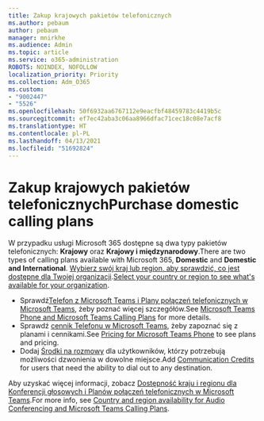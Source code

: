 ```yaml
---
title: Zakup krajowych pakietów telefonicznych
ms.author: pebaum
author: pebaum
manager: mnirkhe
ms.audience: Admin
ms.topic: article
ms.service: o365-administration
ROBOTS: NOINDEX, NOFOLLOW
localization_priority: Priority
ms.collection: Adm_O365
ms.custom:
- "9002447"
- "5526"
ms.openlocfilehash: 50f6932aa6767112e9eacfbf48459783c4419b5c
ms.sourcegitcommit: ef7ec42aba3c06aa8966dfac71cec18c08e7acf8
ms.translationtype: HT
ms.contentlocale: pl-PL
ms.lasthandoff: 04/13/2021
ms.locfileid: "51692824"
---
```

# <a name="purchase-domestic-calling-plans"></a><span data-ttu-id="fef52-102">Zakup krajowych pakietów telefonicznych</span><span class="sxs-lookup"><span data-stu-id="fef52-102">Purchase domestic calling plans</span></span>

<span data-ttu-id="fef52-103">W przypadku usługi Microsoft 365 dostępne są dwa typy pakietów telefonicznych: **Krajowy** oraz **Krajowy i międzynarodowy**.</span><span class="sxs-lookup"><span data-stu-id="fef52-103">There are two types of calling plans available with Microsoft 365, **Domestic** and **Domestic and International**.</span></span> <span data-ttu-id="fef52-104">[Wybierz swój kraj lub region, aby sprawdzić, co jest dostępne dla Twojej organizacji](https://docs.microsoft.com/MicrosoftTeams/country-and-region-availability-for-audio-conferencing-and-calling-plans/country-and-region-availability-for-audio-conferencing-and-calling-plans#select-your-country-or-region-to-see-whats-available-for-your-organization).</span><span class="sxs-lookup"><span data-stu-id="fef52-104">[Select your country or region to see what's available for your organization](https://docs.microsoft.com/MicrosoftTeams/country-and-region-availability-for-audio-conferencing-and-calling-plans/country-and-region-availability-for-audio-conferencing-and-calling-plans#select-your-country-or-region-to-see-whats-available-for-your-organization).</span></span>

- <span data-ttu-id="fef52-105">Sprawdź[Telefon z Microsoft Teams i Plany połączeń telefonicznych w Microsoft Teams](https://docs.microsoft.com/MicrosoftTeams/calling-plan-landing-page), żeby poznać więcej szczegółów.</span><span class="sxs-lookup"><span data-stu-id="fef52-105">See [Microsoft Teams Phone and Microsoft Teams Calling Plans](https://docs.microsoft.com/MicrosoftTeams/calling-plan-landing-page) for more details.</span></span>
- <span data-ttu-id="fef52-106">Sprawdź [cennik Telefonu w Microsoft Teams](https://www.microsoft.com/microsoft-365/microsoft-teams/voice-calling#Requirements), żeby zapoznać się z planami i cennikami.</span><span class="sxs-lookup"><span data-stu-id="fef52-106">See [Pricing for Microsoft Teams Phone](https://www.microsoft.com/microsoft-365/microsoft-teams/voice-calling#Requirements) to see plans and pricing.</span></span>
- <span data-ttu-id="fef52-107">Dodaj [Środki na rozmowy](https://docs.microsoft.com/MicrosoftTeams/country-and-region-availability-for-audio-conferencing-and-calling-plans/country-and-region-availability-for-audio-conferencing-and-calling-plans#communications-credits) dla użytkowników, którzy potrzebują możliwości dzwonienia w dowolne miejsce.</span><span class="sxs-lookup"><span data-stu-id="fef52-107">Add [Communication Credits](https://docs.microsoft.com/MicrosoftTeams/country-and-region-availability-for-audio-conferencing-and-calling-plans/country-and-region-availability-for-audio-conferencing-and-calling-plans#communications-credits) for users that need the ability to dial out to any destination.</span></span>

<span data-ttu-id="fef52-108">Aby uzyskać więcej informacji, zobacz [Dostępność kraju i regionu dla Konferencji głosowych i Planów połączeń telefonicznych w Microsoft Teams](https://docs.microsoft.com/MicrosoftTeams/country-and-region-availability-for-audio-conferencing-and-calling-plans/country-and-region-availability-for-audio-conferencing-and-calling-plans).</span><span class="sxs-lookup"><span data-stu-id="fef52-108">For more info, see [Country and region availability for Audio Conferencing and Microsoft Teams Calling Plans](https://docs.microsoft.com/MicrosoftTeams/country-and-region-availability-for-audio-conferencing-and-calling-plans/country-and-region-availability-for-audio-conferencing-and-calling-plans).</span></span> 
